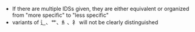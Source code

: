 - If there are multiple IDSs given, they are either equivalent or organized from "more specific" to "less specific"
- variants of 辶、艹、糹、礻 will not be clearly distinguished